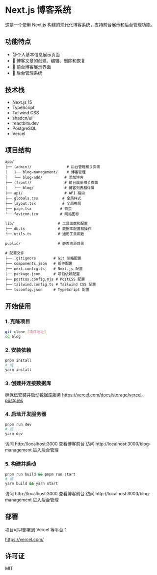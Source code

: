 # Next.js 博客系统

这是一个使用 Next.js 构建的现代化博客系统，支持前台展示和后台管理功能。

## 功能特点

- 😈个人基本信息展示页面
- 📝 博客文章的创建、编辑、删除和恢复
- 👥 前台博客展示界面
- 🔧 后台管理系统

## 技术栈

- Next.js 15
- TypeScript
- Tailwind CSS
- shadcn/ui
- reactbits.dev
- PostgreSQL
- Vercel
## 项目结构

```
app/
├── (admin)/                # 后台管理相关页面
│   ├── blog-management/    # 博客管理
│   └── blog-add/          # 添加博客
├── (front)/               # 前台展示相关页面
│   └── blog/              # 博客列表和详情
├── api/                   # API 路由
├── globals.css           # 全局样式
├── layout.tsx            # 全局布局
├── page.tsx             # 首页
└── favicon.ico          # 网站图标

lib/                    # 工具函数和配置
├── db.ts               # 数据库配置和操作
└── utils.ts            # 通用工具函数

public/                 # 静态资源目录

# 配置文件
├── .gitignore        # Git 忽略配置
├── components.json   # 组件配置
├── next.config.ts    # Next.js 配置
├── package.json      # 项目依赖配置
├── postcss.config.mjs # PostCSS 配置
├── tailwind.config.ts # Tailwind CSS 配置
└── tsconfig.json     # TypeScript 配置
```

## 开始使用

### 1. 克隆项目
```bash
git clone [项目地址]
cd blog
```

### 2. 安装依赖
```bash
pnpm install
# 或
yarn install
```

### 3. 创建并连接数据库
确保已安装并启动数据库服务 
https://vercel.com/docs/storage/vercel-postgres

### 4. 启动开发服务器
```bash
pnpm run dev
# 或
yarn dev
```

访问 http://localhost:3000 查看博客前台
访问 http://localhost:3000/blog-management 进入后台管理

### 5. 构建并启动
```bash
pnpm run build && pnpm run start
# 或
yarn build && yarn start
```
访问 http://localhost:3000 查看博客前台
访问 http://localhost:3000/blog-management 进入后台管理

## 部署

项目可以部署到 Vercel 等平台：

https://vercel.com/

## 许可证

MIT
